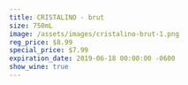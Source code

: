 ```yaml
---
title: CRISTALINO - brut
size: 750mL
image: /assets/images/cristalino-brut-1.png
reg_price: $8.99
special_price: $7.99
expiration_date: 2019-06-18 00:00:00 -0600
show_wine: true
---
```


